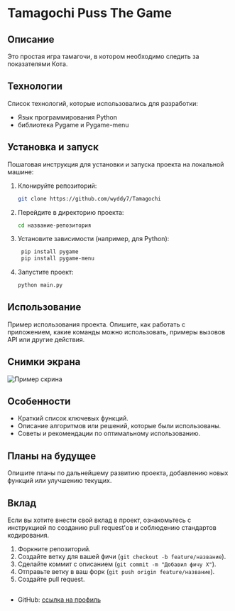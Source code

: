 # Tamagochi Puss The Game

## Описание

Это простая игра тамагочи, в котором необходимо следить за показателями Кота.

## Технологии

Список технологий, которые использовались для разработки:

-   Язык программирования Python
-   библиотека Pygame и Pygame-menu

## Установка и запуск

Пошаговая инструкция для установки и запуска проекта на локальной машине:

1. Клонируйте репозиторий:

    ```bash
    git clone https://github.com/wyddy7/Tamagochi
    ```

2. Перейдите в директорию проекта:

    ```bash
    cd название-репозитория
    ```

3. Установите зависимости (например, для Python):

    ```bash
     pip install pygame
     pip install pygame-menu
    ```

4. Запустите проект:
    ```bash
    python main.py
    ```

## Использование

Пример использования проекта. Опишите, как работать с приложением, какие команды можно использовать, примеры вызовов API или другие действия.

## Снимки экрана

![Пример скрина](путь/к/изображению.png)

## Особенности

-   Краткий список ключевых функций.
-   Описание алгоритмов или решений, которые были использованы.
-   Советы и рекомендации по оптимальному использованию.

## Планы на будущее

Опишите планы по дальнейшему развитию проекта, добавлению новых функций или улучшению текущих.

## Вклад

Если вы хотите внести свой вклад в проект, ознакомьтесь с инструкцией по созданию pull request'ов и соблюдению стандартов кодирования.

1. Форкните репозиторий.
2. Создайте ветку для вашей фичи (`git checkout -b feature/название`).
3. Сделайте коммит с описанием (`git commit -m "Добавил фичу X"`).
4. Отправьте ветку в ваш форк (`git push origin feature/название`).
5. Создайте pull request.

##

-   GitHub: [ссылка на профиль](https://github.com/wyddy7)
